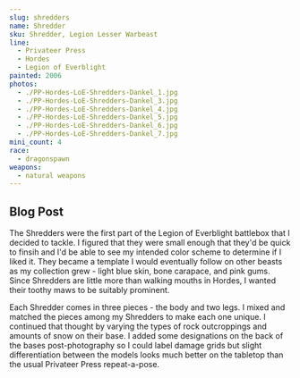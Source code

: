 ```yaml
---
slug: shredders
name: Shredder
sku: Shredder, Legion Lesser Warbeast
line:
  - Privateer Press
  - Hordes
  - Legion of Everblight
painted: 2006
photos:
  - ./PP-Hordes-LoE-Shredders-Dankel_1.jpg
  - ./PP-Hordes-LoE-Shredders-Dankel_3.jpg
  - ./PP-Hordes-LoE-Shredders-Dankel_4.jpg
  - ./PP-Hordes-LoE-Shredders-Dankel_5.jpg
  - ./PP-Hordes-LoE-Shredders-Dankel_6.jpg
  - ./PP-Hordes-LoE-Shredders-Dankel_7.jpg
mini_count: 4
race:
  - dragonspawn
weapons:
  - natural weapons
---
```


## Blog Post

The Shredders were the first part of the Legion of Everblight battlebox that I decided to tackle. I figured that they were small enough that they'd be quick to finsih and I'd be able to see my intended color scheme to determine if I liked it. They became a template I would eventually follow on other beasts as my collection grew - light blue skin, bone carapace, and pink gums. Since Shredders are little more than walking mouths in Hordes, I wanted their toothy maws to be suitably prominent.

Each Shredder comes in three pieces - the body and two legs. I mixed and matched the pieces among my Shredders to make each one unique. I continued that thought by varying the types of rock outcroppings and amounts of snow on their base. I added some designations on the back of the bases post-photography so I could label damage grids but slight differentiation between the models looks much better on the tabletop than the usual Privateer Press repeat-a-pose.
